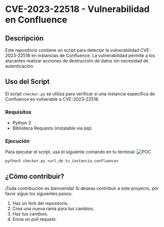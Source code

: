 
# CVE-2023-22518 - Vulnerabilidad en Confluence

## Descripción
Este repositorio contiene un script para detectar la vulnerabilidad CVE-2023-22518 en instancias de Confluence. La vulnerabilidad permite a los atacantes realizar acciones de destrucción de datos sin necesidad de autenticación.

## Uso del Script
El script `checker.py` se utiliza para verificar si una instancia específica de Confluence es vulnerable a CVE-2023-22518.

### Requisitos
- Python 3
- Biblioteca Requests (instalable vía pip)

### Ejecución
Para ejecutar el script, usa el siguiente comando en tu terminal:
![POC](https://youtu.be/zv2C-2RWOqw)
```
python3 checker.py <url_de_tu_instancia_confluence>
```
## ¿Cómo contribuir?
¡Toda contribución es bienvenida! Si deseas contribuir a este proyecto, por favor sigue los siguientes pasos:
1. Haz un fork del repositorio.
2. Crea una nueva rama para tus cambios.
3. Haz tus cambios.
4. Envía un pull request.

